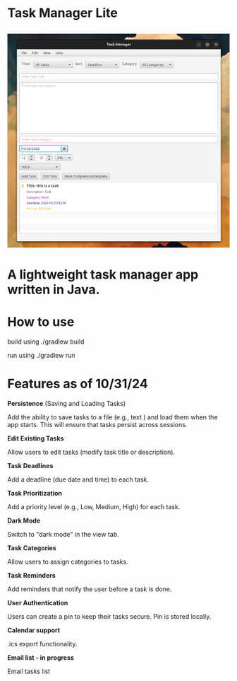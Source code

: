 # Task Manager Lite
![Task Manager Lite](task.png)
---------------------------------------------------------------------------
# A lightweight task manager app written in Java. 

# How to use
build using ./gradlew build

run using ./gradlew run
# Features as of 10/31/24
**Persistence** (Saving and Loading Tasks)

Add the ability to save tasks to a file (e.g., text ) and load them when the app starts. This will ensure that tasks persist across sessions.

**Edit Existing Tasks**

   Allow users to edit tasks (modify task title or description).

**Task Deadlines**

   Add a deadline (due date and time) to each task.

**Task Prioritization**

   Add a priority level (e.g., Low, Medium, High) for each task.

**Dark Mode**

   Switch to "dark mode" in the view tab. 
   
**Task Categories**

Allow users to assign categories to tasks.

**Task Reminders**

Add reminders that notify the user before a task is done. 

**User Authentication**

Users can create a pin to keep their tasks secure. Pin is stored locally.

**Calendar support**

.ics export functionality. 

**Email list - in progress**

Email tasks list